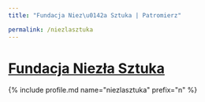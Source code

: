 ```yaml
---
title: "Fundacja Niez\u0142a Sztuka | Patromierz"

permalink: /niezlasztuka
---
```


# [Fundacja Niezła Sztuka](https://patronite.pl/niezlasztuka)

{% include profile.md name="niezlasztuka" prefix="n" %}
